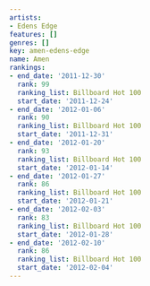 ```yaml
---
artists:
- Edens Edge
features: []
genres: []
key: amen-edens-edge
name: Amen
rankings:
- end_date: '2011-12-30'
  rank: 99
  ranking_list: Billboard Hot 100
  start_date: '2011-12-24'
- end_date: '2012-01-06'
  rank: 90
  ranking_list: Billboard Hot 100
  start_date: '2011-12-31'
- end_date: '2012-01-20'
  rank: 93
  ranking_list: Billboard Hot 100
  start_date: '2012-01-14'
- end_date: '2012-01-27'
  rank: 86
  ranking_list: Billboard Hot 100
  start_date: '2012-01-21'
- end_date: '2012-02-03'
  rank: 83
  ranking_list: Billboard Hot 100
  start_date: '2012-01-28'
- end_date: '2012-02-10'
  rank: 86
  ranking_list: Billboard Hot 100
  start_date: '2012-02-04'
---
```


